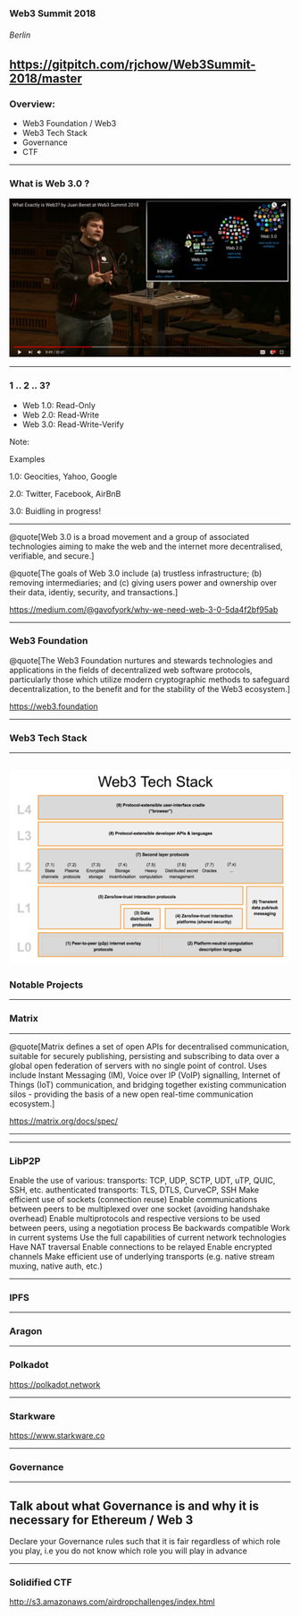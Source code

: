 ### Web3 Summit 2018
###### Berlin

https://gitpitch.com/rjchow/Web3Summit-2018/master
---

### Overview:
- Web3 Foundation / Web3
- Web3 Tech Stack
- Governance
- CTF

---

### What is Web 3.0 ?

![What is Web 3](./images/whatisweb3.jpg)


---
### 1 .. 2 .. 3?

- Web 1.0: Read-Only
- Web 2.0: Read-Write
- Web 3.0: Read-Write-Verify

Note:

Examples

1.0: Geocities, Yahoo, Google

2.0: Twitter, Facebook, AirBnB

3.0: Buidling in progress! 


---


@quote[Web 3.0 is a broad movement and a group of associated technologies aiming to make the web and the internet more decentralised, verifiable, and secure.]

@quote[The goals of Web 3.0 include (a) trustless infrastructure; (b) removing intermediaries; and (c) giving users power and ownership over their data, identiy, security, and transactions.]


https://medium.com/@gavofyork/why-we-need-web-3-0-5da4f2bf95ab

---

### Web3 Foundation
@quote[The Web3 Foundation nurtures and stewards technologies and applications in the fields of decentralized web software protocols, particularly those which utilize modern cryptographic methods to safeguard decentralization, to the benefit and for the stability of the Web3 ecosystem.]

https://web3.foundation

---

### Web3 Tech Stack

---
![Tech Stack Overview](./images/web3techstack.png)
---

### Notable Projects

---

### Matrix



---

@quote[Matrix defines a set of open APIs for decentralised communication, suitable for securely publishing, persisting and subscribing to data over a global open federation of servers with no single point of control. Uses include Instant Messaging (IM), Voice over IP (VoIP) signalling, Internet of Things (IoT) communication, and bridging together existing communication silos - providing the basis of a new open real-time communication ecosystem.]

https://matrix.org/docs/spec/

---



---

### LibP2P

Enable the use of various:
transports: TCP, UDP, SCTP, UDT, uTP, QUIC, SSH, etc.
authenticated transports: TLS, DTLS, CurveCP, SSH
Make efficient use of sockets (connection reuse)
Enable communications between peers to be multiplexed over one socket (avoiding handshake overhead)
Enable multiprotocols and respective versions to be used between peers, using a negotiation process
Be backwards compatible
Work in current systems
Use the full capabilities of current network technologies
Have NAT traversal
Enable connections to be relayed
Enable encrypted channels
Make efficient use of underlying transports (e.g. native stream muxing, native auth, etc.)

---

### IPFS

---

### Aragon

---
### Polkadot

https://polkadot.network

---

### Starkware
https://www.starkware.co

---
### Governance

---

Talk about what Governance is and why it is necessary for Ethereum / Web 3
---
Declare your Governance rules such that it is fair regardless of which role you play, i.e you do not know which role you will play in advance

---

### Solidified CTF



http://s3.amazonaws.com/airdropchallenges/index.html
